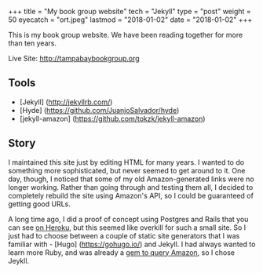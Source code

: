 +++
title = "My book group website"
tech = "Jekyll"
type = "post"
weight = 50
eyecatch = "ort.jpeg"
lastmod = "2018-01-02"
date = "2018-01-02"
+++

This is my book group website.  We have been reading together for 
more than ten years. 

Live Site: <http://tampabaybookgroup.org>

## Tools
* [Jekyll] (http://jekyllrb.com/)
* [Hyde] (https://github.com/JuanjoSalvador/hyde)
* [jekyll-amazon] (https://github.com/tokzk/jekyll-amazon)

## Story
I maintained this site just by editing HTML for many years. I wanted
to do something more sophisticated, but never seemed to get around to it.
One day, though, I noticed that some of my old Amazon-generated links 
were no longer working.  Rather than going through and testing them all,
I decided to completely rebuild the site using Amazon's API, so I could 
be guaranteed of getting good URLs.

A long time ago, I did a proof of concept using 
Postgres and Rails that you can see [on Heroku](http://tampabaybookgroup.herokuapp.com/), but this seemed like overkill for such a small site.  So I 
just had to choose between a couple of static site generators that I was 
familiar with - [Hugo] (https://gohugo.io/) and Jekyll.  I had always 
wanted to learn more Ruby, and was already a [gem to query Amazon](https://github.com/tokzk/jekyll-amazon), 
so I chose Jeykll.
